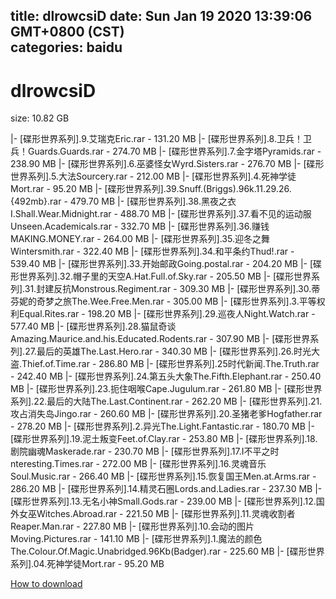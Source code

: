 
title: dlrowcsiD
date: Sun Jan 19 2020 13:39:06 GMT+0800 (CST)    
categories: baidu
---

# dlrowcsiD
size: 10.82 GB
 
 
|- [碟形世界系列].9.艾瑞克Eric.rar - 131.20 MB
|- [碟形世界系列].8.卫兵！卫兵！Guards.Guards.rar - 274.70 MB
|- [碟形世界系列].7.金字塔Pyramids.rar - 238.90 MB
|- [碟形世界系列].6.巫婆怪女Wyrd.Sisters.rar - 276.70 MB
|- [碟形世界系列].5.大法Sourcery.rar - 212.00 MB
|- [碟形世界系列].4.死神学徒Mort.rar - 95.20 MB
|- [碟形世界系列].39.Snuff.(Briggs).96k.11.29.26.{492mb}.rar - 479.70 MB
|- [碟形世界系列].38.黑夜之衣I.Shall.Wear.Midnight.rar - 488.70 MB
|- [碟形世界系列].37.看不见的运动服Unseen.Academicals.rar - 332.70 MB
|- [碟形世界系列].36.赚钱MAKING.MONEY.rar - 264.00 MB
|- [碟形世界系列].35.迎冬之舞Wintersmith.rar - 322.40 MB
|- [碟形世界系列].34.和平条约Thud!.rar - 539.40 MB
|- [碟形世界系列].33.开始邮政Going.postal.rar - 204.20 MB
|- [碟形世界系列].32.帽子里的天空A.Hat.Full.of.Sky.rar - 205.50 MB
|- [碟形世界系列].31.封建反抗Monstrous.Regiment.rar - 309.30 MB
|- [碟形世界系列].30.蒂芬妮的奇梦之旅The.Wee.Free.Men.rar - 305.00 MB
|- [碟形世界系列].3.平等权利Equal.Rites.rar - 198.20 MB
|- [碟形世界系列].29.巡夜人Night.Watch.rar - 577.40 MB
|- [碟形世界系列].28.猫鼠奇谈Amazing.Maurice.and.his.Educated.Rodents.rar - 307.90 MB
|- [碟形世界系列].27.最后的英雄The.Last.Hero.rar - 340.30 MB
|- [碟形世界系列].26.时光大盗.Thief.of.Time.rar - 286.80 MB
|- [碟形世界系列].25时代新闻.The.Truth.rar - 242.40 MB
|- [碟形世界系列].24.第五头大象The.Fifth.Elephant.rar - 250.40 MB
|- [碟形世界系列].23.扼住咽喉Cape.Jugulum.rar - 261.80 MB
|- [碟形世界系列].22.最后的大陆The.Last.Continent.rar - 262.20 MB
|- [碟形世界系列].21.攻占消失岛Jingo.rar - 260.60 MB
|- [碟形世界系列].20.圣猪老爹Hogfather.rar - 278.20 MB
|- [碟形世界系列].2.异光The.Light.Fantastic.rar - 180.70 MB
|- [碟形世界系列].19.泥土叛变Feet.of.Clay.rar - 253.80 MB
|- [碟形世界系列].18.剧院幽魂Maskerade.rar - 230.70 MB
|- [碟形世界系列].17.I不平之时nteresting.Times.rar - 272.00 MB
|- [碟形世界系列].16.灵魂音乐Soul.Music.rar - 266.40 MB
|- [碟形世界系列].15.恢复国王Men.at.Arms.rar - 286.20 MB
|- [碟形世界系列].14.精灵石圈Lords.and.Ladies.rar - 237.30 MB
|- [碟形世界系列].13.无名小神Small.Gods.rar - 239.00 MB
|- [碟形世界系列].12.国外女巫Witches.Abroad.rar - 221.50 MB
|- [碟形世界系列].11.灵魂收割者Reaper.Man.rar - 227.80 MB
|- [碟形世界系列].10.会动的图片Moving.Pictures.rar - 141.10 MB
|- [碟形世界系列].1.魔法的颜色The.Colour.Of.Magic.Unabridged.96Kb(Badger).rar - 225.60 MB
|- [碟形世界系列].04.死神学徒Mort.rar - 95.20 MB

[How to download](https://bpcam.bemobtrk.com/go/2ceec3aa-1ca2-46d6-b9ff-aaa5c184517c?jno=248)